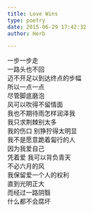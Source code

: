 ```yaml
---  
title: Love Wins  
type: poetry  
date: 2015-06-29 17:42:32  
author: Herb  

---  
```

一步一步走  
一路头也不回  
迈不开足以到达终点的步幅  
所以一点一点  
尽管脚底磨泡    
风可以吹得不留情面  
我也不期待雨怎样润泽我  
我只求荆棘别太多  
我的伤口 别狰狞得太明显    
我不是愿意跪着匐行的人  
因为我爱自己  
凭着爱 我可以背负青天  
不必六月的风    
我保留爱一个人的权利  
直到光明正大  
而经过一路阴翳  
什么都不会腐坏